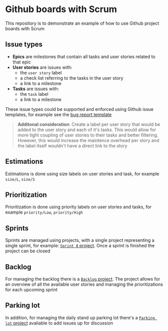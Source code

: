 # Github boards with Scrum

This repository is to demonstrate an example of how to use Github project boards with Scrum

## Issue types

- **Epics** are milestones that contain all tasks and user stories related to that epic
- **User stories** are issues with:
  - the `user story` label
  - a check list referring to the tasks in the user story
  - a link to a milestone
- **Tasks** are issues with:
  - the `task` label
  - a link to a milestone

These issue types could be supported and enforced using Github issue templates, for example see the [bug report template](.github/ISSUE_TEMPLATE/Bug_Report.md)
  
> **Additonal consideration**: Create a label per user story that would be added to the user story and each of it's tasks. This would allow for more tight coupling of user stories to their tasks and better filtering. However, this would increase the maintence overhead per story and the label itself wouldn't have a direct link to the story
  
## Estimations

Estimations is done using size labels on user stories and task, for example `size/L`, `size/S`

## Prioritization

Prioritization is done using priority labels on user stories and tasks, for example `priority/Low`, `priority/High`

## Sprints

Sprints are managed using projects, with a single project representing a single sprint, for example: [`Sprint 0` project](https://github.com/EliiseS/board-demo/projects/1). Once a sprint is finished the project can be closed

## Backlog

For managing the backlog there is a [`Backlog` project](https://github.com/EliiseS/board-demo/projects/2). The project allows for an overview of all the available user stories and managing the prioritizations for each upcoming sprint

## Parking lot

In addition, for managing the daily stand up parking lot there's a [`Parking lot` project](https://github.com/EliiseS/board-demo/projects/3) avaliable to add issues up for discussion


